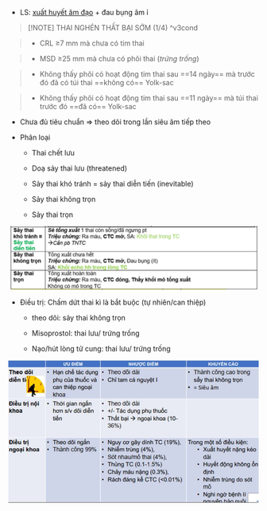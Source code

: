 - LS: [xuất huyết âm đạo](./Nh%E1%BA%ADn%20di%E1%BB%87n%20qu%E1%BA%A3n%20l%C3%BD%20AUB%203%20th%C3%A1ng%20%C4%91%E1%BA%A7u.md) + đau bụng âm ỉ
  
> [!NOTE] THAI NGHÉN THẤT BẠI SỚM (1/4) ^v3cond
  
> - CRL ≥7 mm mà chưa có tim thai
  
> - MSD ≥25 mm mà chưa có phôi thai (*trứng trống*)
  
> - Không thấy phôi có hoạt động tim thai sau ==14 ngày== mà trước đó đã có túi thai ==không có== Yolk-sac
  
> - Không thấy phôi có hoạt động tim thai sau ==11 ngày== mà túi thai trước đó ==đã có== Yolk-sac
  

  
- Chưa đủ tiêu chuẩn => theo dõi trong lần siêu âm tiếp theo
  
- Phân loại
  
	- Thai chết lưu
  
	- Doạ sảy thai lưu (threatened)
  
	- Sảy thai khó tránh = sảy thai diễn tiến (inevitable)
  
	- Sảy thai không trọn
  
	- Sảy thai trọn
  

  

  

  
![Thai nghén thất bại sớm-1689859329388.jpeg](../../../../200%20Files/image/image/Thai%20ngh%C3%A9n%20th%E1%BA%A5t%20b%E1%BA%A1i%20s%E1%BB%9Bm-1689859329388.jpeg)
  

  
- Điều trị: Chấm dứt thai kì là bắt buộc (tự nhiên/can thiệp)
  
	- theo dõi: sảy thai không trọn
  
	- Misoprostol: thai lưu/ trứng trống
  
	- Nạo/hút lòng tử cung: thai lưu/ trứng trống
  

  
![Quản lý thai 3 tháng đầu thai kỳ-1686820138943.jpeg](../../../../200%20Files/image/image/Qu%E1%BA%A3n%20l%C3%BD%20thai%203%20th%C3%A1ng%20%C4%91%E1%BA%A7u%20thai%20k%E1%BB%B3-1686820138943.jpeg)
